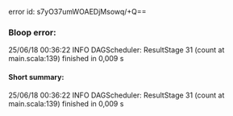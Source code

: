 error id: s7yO37umWOAEDjMsowq/+Q==
### Bloop error:

25/06/18 00:36:22 INFO DAGScheduler: ResultStage 31 (count at main.scala:139) finished in 0,009 s
#### Short summary: 

25/06/18 00:36:22 INFO DAGScheduler: ResultStage 31 (count at main.scala:139) finished in 0,009 s